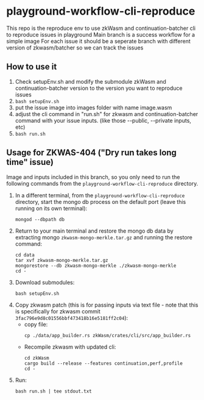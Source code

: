 # playground-workflow-cli-reproduce
This repo is the reproduce env to use zkWasm and continuation-batcher cli to reproduce issues in playground
Main branch is a success workflow for a simple image
For each issue it should be a seperate branch with different version of zkwasm/batcher so we can track the issues

## How to use it
1. Check setupEnv.sh and modify the submodule zkWasm and continuation-batcher version to the version you want to reproduce issues
2. `bash setupEnv.sh`
3. put the issue image into images folder with name image.wasm
4. adjust the cli command in "run.sh" for zkwasm and continuation-batcher command with your issue inputs. (like those --public, --private inputs, etc)
5. `bash run.sh`

## Usage for ZKWAS-404 ("Dry run takes long time" issue)
Image and inputs included in this branch, so you only need to run the following commands from the `playground-workflow-cli-reproduce` directory.

1. In a different terminal, from the `playground-workflow-cli-reproduce` directory, start the mongo db process on the default port (leave this running on its own terminal):
    ```
    mongod --dbpath db
    ```
2. Return to your main terminal and restore the mongo db data by extracting mongo `zkwasm-mongo-merkle.tar.gz` and running the restore command:
    ```
    cd data
    tar xvf zkwasm-mongo-merkle.tar.gz
    mongorestore --db zkwasm-mongo-merkle ./zkwasm-mongo-merkle
    cd -
    ```
2. Download submodules:
    ```
    bash setupEnv.sh
    ```
3. Copy zkwasm patch (this is for passing inputs via text file - note that this is specifically for zkwasm commit `3fac796e9d8c01556bbf473418b16e5181ff2c04`):
    - copy file:
        ```
        cp ./data/app_builder.rs zkWasm/crates/cli/src/app_builder.rs
        ```
    - Recompile zkwasm with updated cli:
        ```
        cd zkWasm
        cargo build --release --features continuation,perf,profile
        cd -
        ```
4. Run:
    ```
    bash run.sh | tee stdout.txt
    ```
